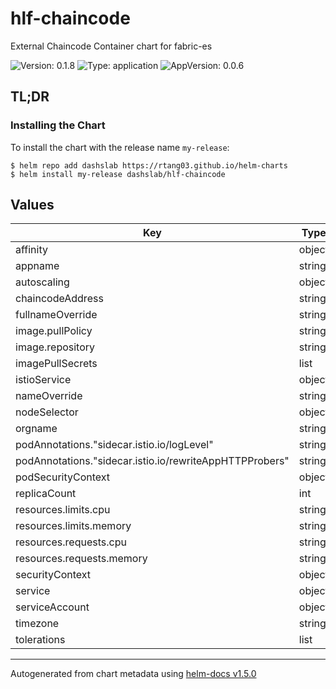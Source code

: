 # hlf-chaincode

External Chaincode Container chart for fabric-es

![Version: 0.1.8](https://img.shields.io/badge/Version-0.1.8-informational?style=flat-square) ![Type: application](https://img.shields.io/badge/Type-application-informational?style=flat-square) ![AppVersion: 0.0.6](https://img.shields.io/badge/AppVersion-0.0.6-informational?style=flat-square)

## TL;DR

### Installing the Chart

To install the chart with the release name `my-release`:

```console
$ helm repo add dashslab https://rtang03.github.io/helm-charts
$ helm install my-release dashslab/hlf-chaincode
```

## Values

| Key | Type | Default | Description |
|-----|------|---------|-------------|
| affinity | object | internal value | Fixture |
| appname | string | internal value | Fixture |
| autoscaling | object | internal value | Fixture |
| chaincodeAddress | string | internal value | Fixture |
| fullnameOverride | string | internal value | Fixture |
| image.pullPolicy | string | `"IfNotPresent"` |  |
| image.repository | string | `"hktfp5/eventstore"` |  |
| imagePullSecrets | list | internal value | Fixture |
| istioService | object | internal value | Fixture |
| nameOverride | string | internal value | Fixture |
| nodeSelector | object | internal value | Fixture |
| orgname | string | `"ORGNAME"` |  |
| podAnnotations."sidecar.istio.io/logLevel" | string | `"warning"` | trace|debug|info|warning|error|critical|off |
| podAnnotations."sidecar.istio.io/rewriteAppHTTPProbers" | string | internal value | Fixture |
| podSecurityContext | object | internal value | Fixture |
| replicaCount | int | internal value | Fixture |
| resources.limits.cpu | string | `"125m"` |  |
| resources.limits.memory | string | `"256Mi"` |  |
| resources.requests.cpu | string | `"25m"` |  |
| resources.requests.memory | string | `"128Mi"` |  |
| securityContext | object | internal value | Fixture |
| service | object | internal value | Fixture |
| serviceAccount | object | internal value | Fixture |
| timezone | string | `"Asia/Hong_Kong"` |  |
| tolerations | list | internal value | Fixture |

----------------------------------------------
Autogenerated from chart metadata using [helm-docs v1.5.0](https://github.com/norwoodj/helm-docs/releases/v1.5.0)

